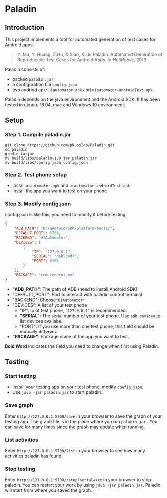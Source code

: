 # Paladin

## Introduction
This project implements a tool for automated generation of test cases for Android apps.
>Y. Ma, Y. Huang, Z.Hu, X.Xiao, X.Liu Paladin: Automated Generation of Reproducible Test Cases for Android Apps. In *HotMobile*, 2019


Paladin consists of: 
* packed `paladin.jar`
* a configuration file `config.json` 
* two andriod apk:  `uiautomator.apk` and `uiautomator-androidTest.apk`. 


Paladin depends on the java environment and the Android SDK. It has been tested in ubuntu 16.04, mac and Windows 10 environment.

## Setup

### Step 1. Compile paladin.jar

```shell
git clone https://github.com/pkuoslab/Paladin.git
cd paladin
gradle fatjar
mv build/libs/paladin-1.0.jar paladin.jar
mv build/libs/config.json config.json
```

### Step 2. Test phone setup

- Install  `uiautomator.apk` and `uiautomator-androidTest.apk`
- Install the app you want to test on your phone

### Step 3. Modify config.json

config.json is like this, you need to modify it before testing.

```json
{
    "ADB_PATH": "D:/android/SDK/platform-tools/",
    "DEFAULT_PORT": 5700,
    "BACKEND": "UIAutomator",
    "DEVICES": [
        {
            "IP": "127.0.0.1",
            "SERIAL": "d6b534d7",
            "PORT": 6161
        }
    ],
    "PACKAGE": "com.tencent.mm"
}
```

- **"ADB_PATH"**: The path of ADB (need to install Android SDK)
- "DEFAULT_PORT": Port to interact with paladin control terminal
- "BACKEND": Choose`"UIAutomator"`
- "DEVICES": A list of your test phone
  - "IP": ip of test phone, `"127.0.0.1"` is recommended.
  - **"SERIAL"**: The serial number of your test phone. Use `adb devices` to list devices availabe.
  - "PORT": If you use more than one test phone, this field should be mutually different. 
- **"PACKAGE"**: Package name of the app you want to test.

**Bold Word** indicates the field you need to change when first using Paladin.

## Testing

### Start testing

- Install your testing app on your test phone, modify `config.json`.
- Use `java -jar paladin.jar`  to start paladin.

### Save graph

Enter `http://127.0.0.1:5700/save` in your browser to save the graph of your testing app. The graph file is in the place where you run `paladin.jar` . You can save for many times since the graph may update when running. 

### List activities

Enter `http://127.0.0.1:5700/list` in your browser to see how many activities paladin has found.

### Stop testing

Enter `http://127.0.0.1:5700//stop?serial=xxx` in your browser to stop paladin. You can restart your work by using `java -jar paladin.jar`. Paladin will start from where you saved the graph.